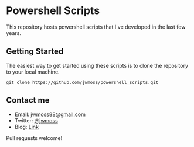 # Powershell Scripts

This repository hosts powershell scripts that I've developed in the last few years.

## Getting Started

The easiest way to get started using these scripts is to clone the repository to your local machine. 

```
git clone https://github.com/jwmoss/powershell_scripts.git
```

## Contact me

* Email: jwmoss88@gmail.com
* Twitter: [@jwmoss](https://www.twitter.com/jwmoss)
* Blog: [Link](https://jwmoss.github.io/)

Pull requests welcome!
